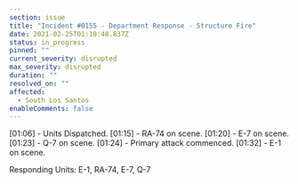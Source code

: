 ```yaml
---
section: issue
title: "Incident #0155 - Department Response - Structure Fire"
date: 2021-02-25T01:18:48.837Z
status: in_progress
pinned: ""
current_severity: disrupted
max_severity: disrupted
duration: ""
resolved_on: ""
affected:
  - South Los Santos
enableComments: false
---
```

[01:06] - Units Dispatched.
[01:15] - RA-74 on scene.
[01:20] - E-7 on scene.
[01:23] - Q-7 on scene.
[01:24] - Primary attack commenced.
[01:32] - E-1 on scene.

Responding Units: E-1, RA-74, E-7, Q-7


